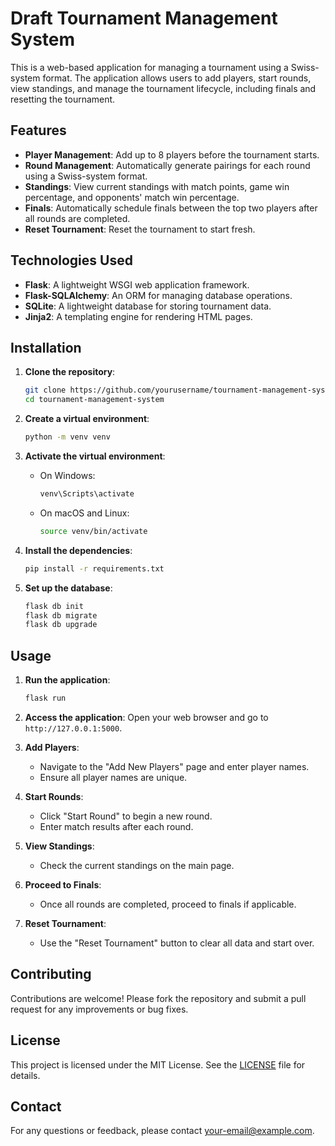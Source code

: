 # Draft Tournament Management System

This is a web-based application for managing a tournament using a Swiss-system format. The application allows users to add players, start rounds, view standings, and manage the tournament lifecycle, including finals and resetting the tournament.

## Features

- **Player Management**: Add up to 8 players before the tournament starts.
- **Round Management**: Automatically generate pairings for each round using a Swiss-system format.
- **Standings**: View current standings with match points, game win percentage, and opponents' match win percentage.
- **Finals**: Automatically schedule finals between the top two players after all rounds are completed.
- **Reset Tournament**: Reset the tournament to start fresh.

## Technologies Used

- **Flask**: A lightweight WSGI web application framework.
- **Flask-SQLAlchemy**: An ORM for managing database operations.
- **SQLite**: A lightweight database for storing tournament data.
- **Jinja2**: A templating engine for rendering HTML pages.

## Installation

1. **Clone the repository**:

   ```bash
   git clone https://github.com/yourusername/tournament-management-system.git
   cd tournament-management-system
   ```

2. **Create a virtual environment**:

   ```bash
   python -m venv venv
   ```

3. **Activate the virtual environment**:

   - On Windows:

     ```bash
     venv\Scripts\activate
     ```

   - On macOS and Linux:

     ```bash
     source venv/bin/activate
     ```

4. **Install the dependencies**:

   ```bash
   pip install -r requirements.txt
   ```

5. **Set up the database**:

   ```bash
   flask db init
   flask db migrate
   flask db upgrade
   ```

## Usage

1. **Run the application**:

   ```bash
   flask run
   ```

2. **Access the application**:
   Open your web browser and go to `http://127.0.0.1:5000`.

3. **Add Players**:
   - Navigate to the "Add New Players" page and enter player names.
   - Ensure all player names are unique.

4. **Start Rounds**:
   - Click "Start Round" to begin a new round.
   - Enter match results after each round.

5. **View Standings**:
   - Check the current standings on the main page.

6. **Proceed to Finals**:
   - Once all rounds are completed, proceed to finals if applicable.

7. **Reset Tournament**:
   - Use the "Reset Tournament" button to clear all data and start over.

## Contributing

Contributions are welcome! Please fork the repository and submit a pull request for any improvements or bug fixes.

## License

This project is licensed under the MIT License. See the [LICENSE](LICENSE) file for details.

## Contact

For any questions or feedback, please contact [your-email@example.com](mailto:your-email@example.com).
